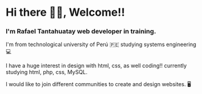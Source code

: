 # Hi there 👋🏻, Welcome!!

### I'm Rafael Tantahuatay web developer in training.

I'm from technological university of Perú 🇵🇪 studying systems engineering 💻

I have a huge interest in design with html, css, as well coding!! currently studying html, php, css, MySQL.

I would like to join different communities to create and design websites. 🖥